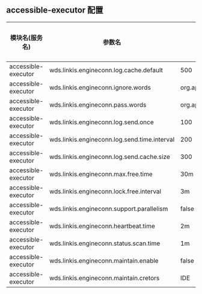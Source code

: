 ## accessible-executor 配置

| 模块名(服务名) | 参数名 | 默认值 | 描述 | 是否引用|
| -------- | -------- | ----- |----- |  -----   |
|accessible-executor|wds.linkis.engineconn.log.cache.default|500|cache.default|
|accessible-executor|wds.linkis.engineconn.ignore.words|org.apache.spark.deploy.yarn.Client |ignore.words|
|accessible-executor|wds.linkis.engineconn.pass.words|org.apache.hadoop.hive.ql.exec.Task |pass.words|
|accessible-executor|wds.linkis.engineconn.log.send.once| 100|send.once|
|accessible-executor|wds.linkis.engineconn.log.send.time.interval |200 |time.interval|
|accessible-executor|wds.linkis.engineconn.log.send.cache.size| 300 |send.cache.size |
|accessible-executor|wds.linkis.engineconn.max.free.time|30m| max.free.time|
|accessible-executor|wds.linkis.engineconn.lock.free.interval| 3m |lock.free.interval|
|accessible-executor|wds.linkis.engineconn.support.parallelism|  false |support.parallelism  |
|accessible-executor|wds.linkis.engineconn.heartbeat.time|2m|heartbeat.time|
|accessible-executor|wds.linkis.engineconn.status.scan.time|1m|status.scan.time|
|accessible-executor|wds.linkis.engineconn.maintain.enable|false| maintain.enable|
|accessible-executor|wds.linkis.engineconn.maintain.cretors|IDE| maintain.cretors|
